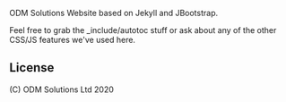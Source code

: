 ODM Solutions Website based on Jekyll and JBootstrap.

Feel free to grab the _include/autotoc stuff or ask about any of the other CSS/JS features we've used here.

## License

(C) ODM Solutions Ltd 2020
